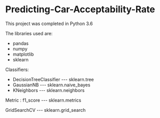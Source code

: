 # Predicting-Car-Acceptability-Rate

This project was completed in Python 3.6

The libraries used are:
- pandas
- numpy
- matplotlib
- sklearn

Classifiers:

- DecisionTreeClassifier --- sklearn.tree
- GaussianNB --- sklearn.naive_bayes
- KNeighbors --- sklearn.neighbors

Metric : 
f1_score --- sklearn.metrics

GridSearchCV --- sklearn.grid_search


